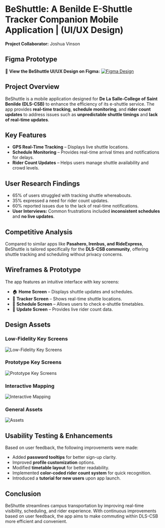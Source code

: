 # BeShuttle: A Benilde E-Shuttle Tracker Companion Mobile Application | (UI/UX Design)
**Project Collaborator:** Joshua Vinson

## Figma Prototype
🔗 **View the BeShuttle UI/UX Design on Figma:** [![Figma Design](https://img.shields.io/badge/Figma-Design-blue?logo=figma)](https://www.figma.com/design/C4ZpiRVb1JbIQXDKcskcCd/BeShuttle-Prototypes---UIUX?node-id=7-1777&t=kUixTEZ9awkFP32Y-1)

## Project Overview
BeShuttle is a mobile application designed for **De La Salle-College of Saint Benilde (DLS-CSB)** to enhance the efficiency of its e-shuttle service. The app provides **real-time tracking**, **schedule monitoring**, and **rider count updates** to address issues such as **unpredictable shuttle timings** and **lack of real-time updates**.

## Key Features
- **GPS Real-Time Tracking** – Displays live shuttle locations.
- **Schedule Monitoring** – Provides real-time arrival times and notifications for delays.
- **Rider Count Updates** – Helps users manage shuttle availability and crowd levels.

## User Research Findings
- 65% of users struggled with tracking shuttle whereabouts.
- 35% expressed a need for rider count updates.
- 60% reported issues due to the lack of real-time notifications.
- **User Interviews:** Common frustrations included **inconsistent schedules** and **no live updates**.

## Competitive Analysis
Compared to similar apps like **Pasahero, Irenbus, and RideExpress**, BeShuttle is tailored specifically for the **DLS-CSB community**, offering shuttle tracking and scheduling without privacy concerns.

## Wireframes & Prototype
The app features an intuitive interface with key screens:
- 🏠 **Home Screen** – Displays shuttle updates and schedules.
- 📍 **Tracker Screen** – Shows real-time shuttle locations.
- 📅 **Schedule Screen** – Allows users to check e-shuttle timetables.
- 🔢 **Update Screen** – Provides live rider count data.

## Design Assets

### Low-Fidelity Key Screens
![Low-Fidelity Key Screens](low-fidelity-key-screens.png)

### Prototype Key Screens
![Prototype Key Screens](prototype-key-screens.png)

### Interactive Mapping
![Interactive Mapping](interactive-mapping.png)

### General Assets
![Assets](assets.png)

## Usability Testing & Enhancements
Based on user feedback, the following improvements were made:
- Added **password tooltips** for better sign-up clarity.
- Improved **profile customization** options.
- Modified **timetable layout** for better readability.
- Implemented **color-coded rider count system** for quick recognition.
- Introduced a **tutorial for new users** upon app launch.

## Conclusion
BeShuttle streamlines campus transportation by improving real-time visibility, scheduling, and rider experience. With continuous improvements based on user feedback, the app aims to make commuting within DLS-CSB more efficient and convenient.
